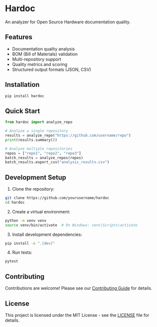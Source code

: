 # Hardoc

An analyzer for Open Source Hardware documentation quality.

## Features

- Documentation quality analysis
- BOM (Bill of Materials) validation
- Multi-repository support
- Quality metrics and scoring
- Structured output formats (JSON, CSV)

## Installation

```bash
pip install hardoc
```

## Quick Start

```python
from hardoc import analyze_repo

# Analyze a single repository
results = analyze_repo("https://github.com/username/repo")
print(results.summary())

# Analyze multiple repositories
repos = ["repo1", "repo2", "repo3"]
batch_results = analyze_repos(repos)
batch_results.export_csv("analysis_results.csv")
```

## Development Setup

1. Clone the repository:
```bash
git clone https://github.com/yourusername/hardoc
cd hardoc
```

2. Create a virtual environment:
```bash
python -m venv venv
source venv/bin/activate  # On Windows: venv\Scripts\activate
```

3. Install development dependencies:
```bash
pip install -e ".[dev]"
```

4. Run tests:
```bash
pytest
```

## Contributing

Contributions are welcome! Please see our [Contributing Guide](CONTRIBUTING.md) for details.

## License

This project is licensed under the MIT License - see the [LICENSE](LICENSE) file for details.
